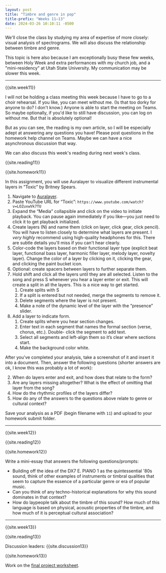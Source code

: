 ```yaml
---
layout: post
title: "Timbre and genre in pop"
title-prefix: "Weeks 11–13"
date: 2024-03-26 10:10:11 -0500
---
```


We'll close the class by studying my area of expertise of more closely: visual analysis of spectrograms. We will also discuss the relationship between timbre and genre.

This topic is here also because I am exceptionally busy these few weeks, between Holy Week and extra performances with my church job, and a "mini-residency" at Utah State University. My communication may be slower this week.

---

{{site.week11}}

<div class="border-box"><p>I will not be holding a class meeting this week because I have to go to a choir rehearsal. If you like, you can meet without me. (Is that too dorky for anyone to do? I don't know.) Anyone is able to start the meeting on Teams. So maybe optionally, if you'd like to still have discussion, you can log on without me. But that is absolutely optional!</p>

<p>But as you can see, the reading is my own article, so I will be especially adept at answering any questions you have! Please post questions in the homework help channel on Teams. Maybe we can have a nice asynchronous discussion that way.</p>

<p>We can also discuss this week's reading during next week's class.</p></div>

{{site.reading11}}

{{site.homework11}}

In this assignment, you will use Auralayer to visualize different instrumental layers in ”Toxic” by Britney Spears.

1. Navigate to [Auralayer](https://brianedwardjarvis.com/auralayer/auralayer.html).
2. Paste YouTube URL for “Toxic”: `https://www.youtube.com/watch?v=LOZuxwVk7TU`
3. Expand the “Media” collapsible and click on the video to initiate playback. You can pause again immediately if you like—you just need to click it to get playback initialized.
4. Create layers (N) and name them (click on layer, click gear, click pencil). You will have to listen closely to determine what layers are present. I _very highly_ recommend using high-quality headphones for this. There are subtle details you'll miss if you can't hear clearly. 
5. Color-code the layers based on their functional layer type (explicit beat layer, functional bass layer, harmonic filler layer, melody layer, novelty layer). Change the color of a layer by clicking on it, clicking the gear, and clicking the paint bucket icon.
6. Optional: create spacers between layers to further separate them.
7. Hold shift and click all the layers until they are all selected. Listen to the song and press S whenever you hear a layer enter or exit. This will create a split in all the layers. This is a nice way to get started.
   1. Create splits with S 
   2. If a split is entered but not needed, merge the segments to remove it.
   3.  Delete segments where the layer is not present.
   4.  Make a note of the dynamic level of the layer with the “presence” slider.
8.  Add a layer to indicate form.
    1.  Create splits where you hear section changes.
    2.  Enter text in each segment that names the formal section (verse, chorus, etc.). Double- click the segment to add text.
    3.  Select all segments and left-align them so it’s clear where sections start.
    4.  Make the background color white.

After you've completed your analysis, take a screenshot of it and insert it into a document. Then, answer the following questions (shorter answers are ok, I know this was probably a lot of work):

2. When do layers enter and exit, and how does that relate to the form?
3. Are any layers missing altogether? What is the effect of omitting that layer from the song?
4. How do the rhythmic profiles of the layers differ?
5. How do any of the answers to the questions above relate to genre or cultural context?

Save your analysis as a PDF (begin filename with `11`) and upload to your homework submit folder.

---

{{site.week12}}

{{site.reading12}}

{{site.homework12}}

Write a mini-essay that answers the following questions/prompts:

* Building off the idea of the DX7 E. PIANO 1 as the quintessential '80s sound, think of other examples of instruments or timbral qualities that seem to capture the essence of a particular genre or era of popular music. 
* Can you think of any techno-historical explanations for why this sound dominates in that context? 
* How do laypeople talk about the timbre of this sound? How much of this language is based on physical, acoustic properties of the timbre, and how much of it is perceptual cultural association?

---

{{site.week13}}

{{site.reading13}}

Discussion leaders: {{site.discussion13}}

{{site.homework13}}

Work on the [final project worksheet](2024-04-16-final-project.md).